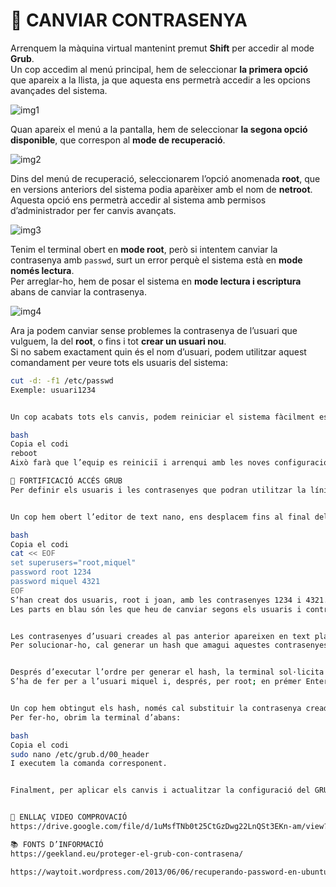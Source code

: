 # 🔐 CANVIAR CONTRASENYA

Arrenquem la màquina virtual mantenint premut **Shift** per accedir al mode **Grub**.  
Un cop accedim al menú principal, hem de seleccionar **la primera opció** que apareix a la llista, ja que aquesta ens permetrà accedir a les opcions avançades del sistema.

![img1](./t03/img1.png) 

Quan apareix el menú a la pantalla, hem de seleccionar **la segona opció disponible**, que correspon al **mode de recuperació**.

![img2](img2)

Dins del menú de recuperació, seleccionarem l’opció anomenada **root**, que en versions anteriors del sistema podia aparèixer amb el nom de **netroot**.  
Aquesta opció ens permetrà accedir al sistema amb permisos d’administrador per fer canvis avançats.

![img3](img3)

Tenim el terminal obert en **mode root**, però si intentem canviar la contrasenya amb `passwd`, surt un error perquè el sistema està en **mode només lectura**.  
Per arreglar-ho, hem de posar el sistema en **mode lectura i escriptura** abans de canviar la contrasenya.

![img4](img4)

Ara ja podem canviar sense problemes la contrasenya de l’usuari que vulguem, la del **root**, o fins i tot **crear un usuari nou**.  
Si no sabem exactament quin és el nom d’usuari, podem utilitzar aquest comandament per veure tots els usuaris del sistema:

```bash
cut -d: -f1 /etc/passwd
Exemple: usuari1234


Un cop acabats tots els canvis, podem reiniciar el sistema fàcilment escrivint la comanda:

bash
Copia el codi
reboot
Això farà que l’equip es reiniciï i arrenqui amb les noves configuracions aplicades.

🧱 FORTIFICACIÓ ACCÉS GRUB
Per definir els usuaris i les contrasenyes que podran utilitzar la línia de comandes del GRUB, així com executar i editar les seves entrades, primer hem d’obrir una terminal i executar la comanda següent:


Un cop hem obert l’editor de text nano, ens desplacem fins al final del fitxer i hi afegim la llista d’usuaris i contrasenyes introduint el següent text:

bash
Copia el codi
cat << EOF
set superusers="root,miquel"
password root 1234
password miquel 4321
EOF
S’han creat dos usuaris, root i joan, amb les contrasenyes 1234 i 4321.
Les parts en blau són les que heu de canviar segons els usuaris i contrasenyes que vulgueu posar.


Les contrasenyes d’usuari creades al pas anterior apareixen en text pla al fitxer /etc/grub.d/00_header, cosa insegura.
Per solucionar-ho, cal generar un hash que amagui aquestes contrasenyes.


Després d’executar l’ordre per generar el hash, la terminal sol·licita la contrasenya i cal introduir-la dues vegades.
S’ha de fer per a l’usuari miquel i, després, per root; en prémer Enter la terminal genera el hash (no es mostra el hash en el text).


Un cop hem obtingut els hash, només cal substituir la contrasenya creada pel hash.
Per fer-ho, obrim la terminal d’abans:

bash
Copia el codi
sudo nano /etc/grub.d/00_header
I executem la comanda corresponent.


Finalment, per aplicar els canvis i actualitzar la configuració del GRUB, cal executar una comanda des del terminal.


🎥 ENLLAÇ VIDEO COMPROVACIÓ
https://drive.google.com/file/d/1uMsfTNb0t25CtGzDwg22LnQSt3EKn-am/view?usp=sharing

📚 FONTS D’INFORMACIÓ
https://geekland.eu/proteger-el-grub-con-contrasena/

https://waytoit.wordpress.com/2013/06/06/recuperando-password-en-ubuntu/
